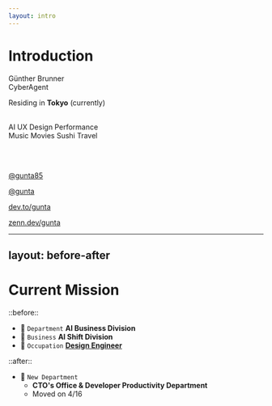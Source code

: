 ```yaml
---
layout: intro
---
```


# Introduction

<fluent-emoji-person-light /> Günther Brunner
<br>
<noto-calendar /> CyberAgent
<br>

<twemoji-flag-japan /> Residing in **Tokyo** (currently)
<br>
<br>

<flat-color-icons-like /> <logos-openai-icon /> AI <majesticons-ux-circle-line /> UX <logos-figma /> Design <emojione-v1-lightning-mood /> Performance
<br>
<logos-spotify-icon /> Music <logos-netflix-icon /> Movies <noto-sushi /> Sushi <material-symbols-travel class="text-blue-400" /> Travel

<br>
<br>

<fa6-brands-square-x-twitter /> [@gunta85](https://twitter.com/gunta85)
<br>

<carbon-logo-github /> [@gunta](https://github.com/gunta)
<br>

<skill-icons-devto-light /> [dev.to/gunta](https://dev.to/gunta)
<br>

<simple-icons-zenn class="text-blue-400"/> [zenn.dev/gunta](https://zenn.dev/gunta)

---
layout: before-after
---

# Current Mission

::before::
- 🤖 `Department` **AI Business Division** 
- 🔄 `Business` **AI Shift Division** 
- 🎨 `Occupation` [**Design Engineer**](https://vercel.com/blog/design-engineering-at-vercel)

::after::
- 🏢 `New Department` 
  - **CTO's Office & Developer Productivity Department**
  - Moved on 4/16